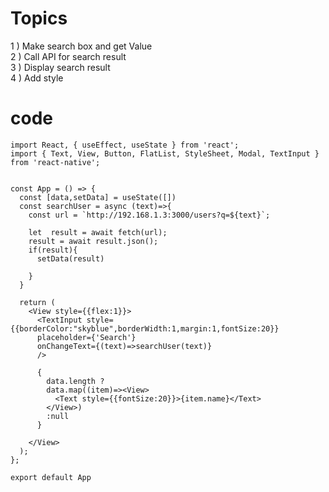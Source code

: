 # Topics

1 ) Make search box and get Value<br>
2 ) Call API for search result<br>
3 ) Display search result<br>
4 ) Add style



# code 


    import React, { useEffect, useState } from 'react';
    import { Text, View, Button, FlatList, StyleSheet, Modal, TextInput } from 'react-native';


    const App = () => {
      const [data,setData] = useState([])
      const searchUser = async (text)=>{
        const url = `http://192.168.1.3:3000/users?q=${text}`;

        let  result = await fetch(url);
        result = await result.json();
        if(result){
          setData(result)

        }
      }

      return (
        <View style={{flex:1}}>
          <TextInput style={{borderColor:"skyblue",borderWidth:1,margin:1,fontSize:20}} 
          placeholder={'Search'}
          onChangeText={(text)=>searchUser(text)}
          />

          {
            data.length ?
            data.map((item)=><View>
              <Text style={{fontSize:20}}>{item.name}</Text>
            </View>)
            :null
          }

        </View>
      );
    };

    export default App

